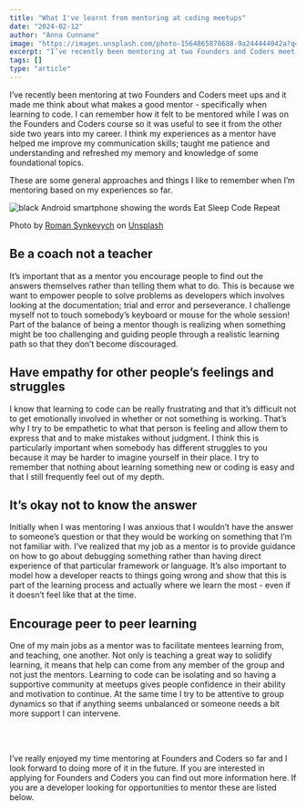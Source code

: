 ```yaml
---
title: "What I've learnt from mentoring at coding meetups"
date: "2024-02-12"
author: "Anna Cunnane"
image: "https://images.unsplash.com/photo-1564865878688-9a244444042a?q=80&w=2970&auto=format&fit=crop&ixlib=rb-4.0.3&ixid=M3wxMjA3fDB8MHxwaG90by1wYWdlfHx8fGVufDB8fHx8fA%3D%3D"
excerpt: "I’ve recently been mentoring at two Founders and Coders meet ups and it made me think about what makes a good mentor - specifically when learning to code."
tags: []
type: "article"
---
```

<article>

I’ve recently been mentoring at two Founders and Coders meet ups and it made me think about what makes a good mentor - specifically when learning to code. I can remember how it felt to be mentored while I was on the Founders and Coders course so it was useful to see it from the other side two years into my career. I think my experiences as a mentor have helped me improve my communication skills; taught me patience and understanding and refreshed my memory and knowledge of some foundational topics. 

These are some general approaches and things I like to remember when I’m mentoring based on my experiences so far.

<img src="https://images.unsplash.com/photo-1564865878688-9a244444042a?q=80&w=2970&auto=format&fit=crop&ixlib=rb-4.0.3&ixid=M3wxMjA3fDB8MHxwaG90by1wYWdlfHx8fGVufDB8fHx8fA%3D%3DD" alt="black Android smartphone showing the words Eat Sleep Code Repeat">

Photo by <a href="https://unsplash.com/@synkevych?utm_content=creditCopyText&utm_medium=referral&utm_source=unsplash">Roman Synkevych</a> on <a href="https://unsplash.com/photos/black-android-smartphone-vXInUOv1n84?utm_content=creditCopyText&utm_medium=referral&utm_source=unsplash">Unsplash</a>
  

<h2>Be a coach not a teacher </h2>
It’s important that as a mentor you encourage people to find out the answers themselves rather than telling them what to do. This is because we want to empower people to solve problems as developers which involves looking at the documentation; trial and error and perseverance. I challenge myself not to touch somebody’s keyboard or mouse for the whole session! Part of the balance of being a mentor though is realizing when something might be too challenging and guiding people through a realistic learning path so that they don’t become discouraged. 


<h2>Have empathy for other people’s feelings and struggles </h2> 
I know that learning to code can be really frustrating and that it’s difficult not to get emotionally involved in whether or not something is working. That’s why I try to be empathetic to what that person is feeling and allow them to express that and to make mistakes without judgment. I think this is particularly important when somebody has different struggles to you because it may be harder to imagine yourself in their place. I try to remember that nothing about learning something new or coding is easy and that I still frequently feel out of my depth.

<h2>It’s okay not to know the answer</h2>
Initially when I was mentoring I was anxious that I wouldn’t have the answer to someone’s question or that they would be working on something that I’m not familiar with. I’ve realized that my job as a mentor is to provide guidance on how to go about debugging something rather than having direct experience of that particular framework or language. It’s also important to model how a developer reacts to things going wrong and show that this is part of the learning process and actually where we learn the most - even if it doesn’t feel like that at the time. 

<h2>Encourage peer to peer learning</h2>
One of my main jobs as a mentor was to facilitate mentees learning from, and teaching, one another. Not only is teaching  a great way to solidify learning, it means that help can come from any member of the group and not just the mentors. Learning to code can be isolating and so having a supportive community at meetups gives people confidence in their ability and motivation to continue. At the same time I try to be attentive to group dynamics so that if anything seems unbalanced or someone needs a bit more support I can intervene.

<br><br>

I’ve really enjoyed my time mentoring at Founders and Coders so far and I look forward to doing more of it in the future. If you are interested in applying for Founders and Coders you can find out more information here.
If you are a developer looking for opportunities to mentor these are listed below.


</article>